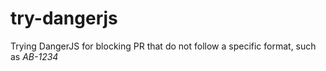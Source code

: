 # try-dangerjs
Trying DangerJS for blocking PR that do not follow a specific format, such as *AB-1234*
